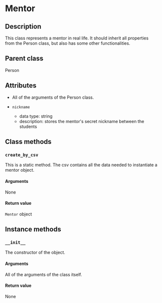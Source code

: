 # Mentor

## Description
This class represents a mentor in real life. It should inherit all properties from the Person class, but also has some other functionalities.

## Parent class
Person

## Attributes

* All of the arguments of the Person class.

* ```nickname```
  * data type: string
  * description: stores the mentor's secret nickname between the students

## Class methods

### ```create_by_csv```

This is a static method. The csv contains all the data needed to instantiate a mentor object.

#### Arguments
None

#### Return value

```Mentor``` object

## Instance methods

### ```__init__```
The constructor of the object.

#### Arguments

All of the arguments of the class itself.

#### Return value
None
